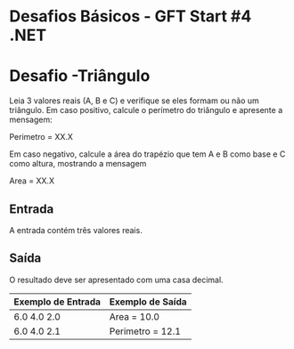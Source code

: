 # Desafios Básicos - GFT Start #4 .NET

<h1>Desafio -Triângulo</h1>
Leia 3 valores reais (A, B e C) e verifique se eles formam ou não um triângulo. Em caso positivo, calcule o perímetro do triângulo e apresente a mensagem:


Perimetro = XX.X


Em caso negativo, calcule a área do trapézio que tem A e B como base e C como altura, mostrando a mensagem


Area = XX.X
<h2>Entrada</h2>
A entrada contém três valores reais.
<h2>Saída</h2>
O resultado deve ser apresentado com uma casa decimal. 

| Exemplo de Entrada | Exemplo de Saída|
| ---|--- |
| 6.0 4.0 2.0|Area = 10.0|
| 6.0 4.0 2.1|Perimetro = 12.1|
